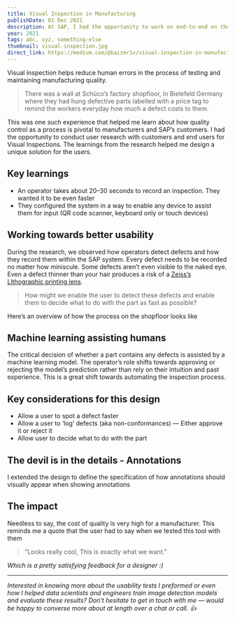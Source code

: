 ```yaml
---
title: Visual Inspection in Manufacturing
publishDate: 01 Dec 2021
description: At SAP, I had the opportunity to work on end-to-end on the suite of applications for Visual Inspection under the umbrella of Manufacturing.
year: 2021
tags: abc, xyz, something-else
thumbnail: visual-inspection.jpg
direct_link: https://medium.com/@kaizer1v/visual-inspection-in-manufacturing-c8564400006c
---
```


Visual inspection helps reduce human errors in the process of testing and maintaining manufacturing quality.

> There was a wall at Schüco’s factory shopfloor, in Bielefeld Germany where they had hung defective parts labelled with a price tag to remind the workers everyday how much a defect costs to them.


This was one such experience that helped me learn about how quality control as a process is pivotal to manufacturers and SAP’s customers. I had the opportunity to conduct user research with customers and end users for Visual Inspections. The learnings from the research helped me design a unique solution for the users.

## Key learnings

* An operator takes about 20–30 seconds to record an inspection. They wanted it to be even faster
* They configured the system in a way to enable any device to assist them for input (QR code scanner, keyboard only or touch devices)


## Working towards better usability

During the research, we observed how operators detect defects and how they record them within the SAP system. Every defect needs to be recorded no matter how miniscule. Some defects aren’t even visible to the naked eye. Even a defect thinner than your hair produces a risk of a [Zeiss’s Lithographic printing lens](https://www.zeiss.com/semiconductor-manufacturing-technology/home.html).

> How might we enable the user to detect these defects and enable them to decide what to do with the part as fast as possible?

Here’s an overview of how the process on the shopfloor looks like

## Machine learning assisting humans

The critical decision of whether a part contains any defects is assisted by a machine learning model. The operator’s role shifts towards approving or rejecting the model’s prediction rather than rely on their intuition and past experience. This is a great shift towards automating the inspection process.

## Key considerations for this design

* Allow a user to spot a defect faster
* Allow a user to ‘log’ defects (aka non-conformances) — Either approve it or reject it
* Allow user to decide what to do with the part

## The devil is in the details - Annotations

I extended the design to define the specification of how annotations should visually appear when showing annotations

## The impact

Needless to say, the cost of quality is very high for a manufacturer. This reminds me a quote that the user had to say when we tested this tool with them

> “Looks really cool, This is exactly what we want.”

_Which is a pretty satisfying feedback for a designer :)_

-----

_Interested in knowing more about the usability tests I preformed or even how I helped data scientists and engineers train image detection models and evaluate these results? Don’t hesitate to get in touch with me — would be happy to converse more about at length over a chat or call. 👍_